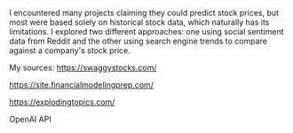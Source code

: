 I encountered many projects claiming they could predict stock prices, but most were based solely on historical stock data, which naturally has its limitations. I explored two different approaches: one using social sentiment data from Reddit and the other using search engine trends to compare against a company's stock price.

My sources: 
https://swaggystocks.com/ 

https://site.financialmodelingprep.com/

https://explodingtopics.com/

OpenAI API
